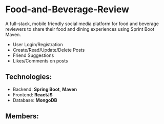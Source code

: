 # Food-and-Beverage-Review

A full-stack, mobile friendly social media platform for food and beverage reviewers to share their food and dining 
experiences using Sprint Boot Maven. 

- User Login/Registration
- Create/Read/Update/Delete Posts
- Friend Suggestions
- Likes/Comments on posts


## Technologies:
- Backend: **Spring Boot**, **Maven**
- Frontend: **ReactJS**
- Database: **MongoDB**

## Members:
